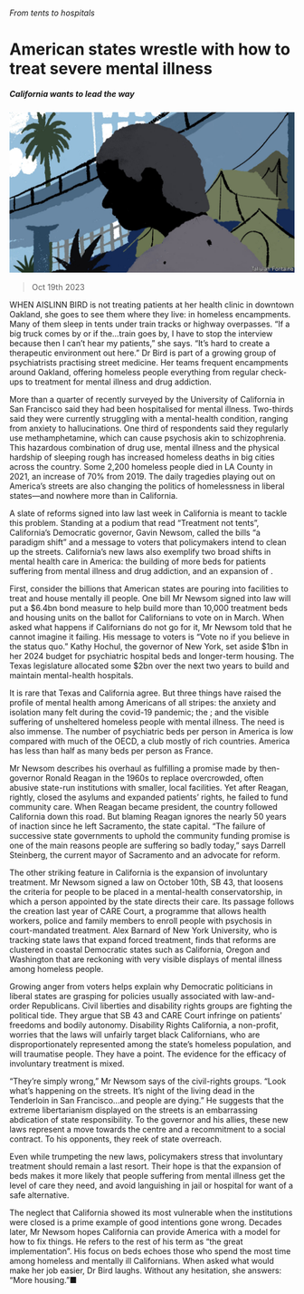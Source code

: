 ###### From tents to hospitals

# American states wrestle with how to treat severe mental illness 

##### California wants to lead the way 

![image](images/20231021_USD001.jpg) 

> Oct 19th 2023 

WHEN AISLINN BIRD is not treating patients at her health clinic in downtown Oakland, she goes to see them where they live: in homeless encampments. Many of them sleep in tents under train tracks or highway overpasses. “If a big truck comes by or if the…train goes by, I have to stop the interview because then I can’t hear my patients,” she says. “It’s hard to create a therapeutic environment out here.” Dr Bird is part of a growing group of psychiatrists practising street medicine. Her teams frequent encampments around Oakland, offering homeless people everything from regular check-ups to treatment for mental illness and drug addiction. 

More than a quarter of  recently surveyed by the University of California in San Francisco said they had been hospitalised for mental illness. Two-thirds said they were currently struggling with a mental-health condition, ranging from anxiety to hallucinations. One third of respondents said they regularly use methamphetamine, which can cause psychosis akin to schizophrenia. This hazardous combination of drug use, mental illness and the physical hardship of sleeping rough has increased homeless deaths in big cities across the country. Some 2,200 homeless people died in LA County in 2021, an increase of 70% from 2019. The daily tragedies playing out on America’s streets are also changing the politics of homelessness in liberal states—and nowhere more than in California. 

A slate of reforms signed into law last week in California is meant to tackle this problem. Standing at a podium that read “Treatment not tents”, California’s Democratic governor, Gavin Newsom, called the bills “a paradigm shift” and a message to voters that policymakers intend to clean up the streets. California’s new laws also exemplify two broad shifts in mental health care in America: the building of more beds for patients suffering from mental illness and drug addiction, and an expansion of .

First, consider the billions that American states are pouring into facilities to treat and house mentally ill people. One bill Mr Newsom signed into law will put a $6.4bn bond measure to help build more than 10,000 treatment beds and housing units on the ballot for Californians to vote on in March. When asked what happens if Californians do not go for it, Mr Newsom told  that he cannot imagine it failing. His message to voters is “Vote no if you believe in the status quo.” Kathy Hochul, the governor of New York, set aside $1bn in her 2024 budget for psychiatric hospital beds and longer-term housing. The Texas legislature allocated some $2bn over the next two years to build and maintain mental-health hospitals. 

It is rare that Texas and California agree. But three things have raised the profile of mental health among Americans of all stripes: the anxiety and isolation many felt during the covid-19 pandemic; the ; and the visible suffering of unsheltered homeless people with mental illness. The need is also immense. The number of psychiatric beds per person in America is low compared with much of the OECD, a club mostly of rich countries. America has less than half as many beds per person as France.

Mr Newsom describes his overhaul as fulfilling a promise made by then-governor Ronald Reagan in the 1960s to replace overcrowded, often abusive state-run institutions with smaller, local facilities. Yet after Reagan, rightly, closed the asylums and expanded patients’ rights, he failed to fund community care. When Reagan became president, the country followed California down this road. But blaming Reagan ignores the nearly 50 years of inaction since he left Sacramento, the state capital. “The failure of successive state governments to uphold the community funding promise is one of the main reasons people are suffering so badly today,” says Darrell Steinberg, the current mayor of Sacramento and an advocate for reform. 

The other striking feature in California is the expansion of involuntary treatment. Mr Newsom signed a law on October 10th, SB 43, that loosens the criteria for people to be placed in a mental-health conservatorship, in which a person appointed by the state directs their care. Its passage follows the creation last year of CARE Court, a programme that allows health workers, police and family members to enroll people with psychosis in court-mandated treatment. Alex Barnard of New York University, who is tracking state laws that expand forced treatment, finds that reforms are clustered in coastal Democratic states such as California, Oregon and Washington that are reckoning with very visible displays of mental illness among homeless people. 

Growing anger from voters helps explain why Democratic politicians in liberal states are grasping for policies usually associated with law-and-order Republicans. Civil liberties and disability rights groups are fighting the political tide. They argue that SB 43 and CARE Court infringe on patients’ freedoms and bodily autonomy. Disability Rights California, a non-profit, worries that the laws will unfairly target black Californians, who are disproportionately represented among the state’s homeless population, and will traumatise people. They have a point. The evidence for the efficacy of involuntary treatment is mixed. 

“They’re simply wrong,” Mr Newsom says of the civil-rights groups. “Look what’s happening on the streets. It’s night of the living dead in the Tenderloin in San Francisco...and people are dying.” He suggests that the extreme libertarianism displayed on the streets is an embarrassing abdication of state responsibility. To the governor and his allies, these new laws represent a move towards the centre and a recommitment to a social contract. To his opponents, they reek of state overreach. 

Even while trumpeting the new laws, policymakers stress that involuntary treatment should remain a last resort. Their hope is that the expansion of beds makes it more likely that people suffering from mental illness get the level of care they need, and avoid languishing in jail or hospital for want of a safe alternative.

The neglect that California showed its most vulnerable when the institutions were closed is a prime example of good intentions gone wrong. Decades later, Mr Newsom hopes California can provide America with a model for how to fix things. He refers to the rest of his term as “the great implementation”. His focus on beds echoes those who spend the most time among homeless and mentally ill Californians. When asked what would make her job easier, Dr Bird laughs. Without any hesitation, she answers: “More housing.”■


